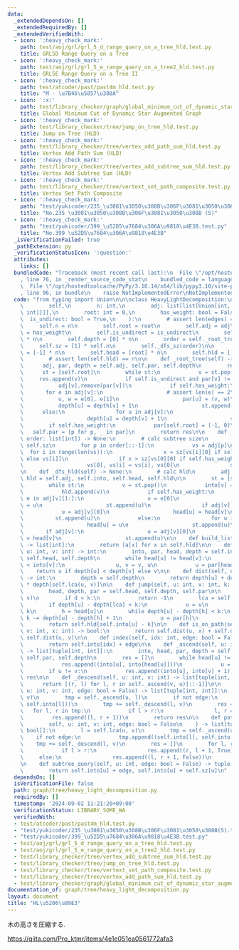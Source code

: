 ```yaml
---
data:
  _extendedDependsOn: []
  _extendedRequiredBy: []
  _extendedVerifiedWith:
  - icon: ':heavy_check_mark:'
    path: test/aoj/grl/grl_5_d_range_query_on_a_tree_hld.test.py
    title: GRL5D Range Query on a Tree
  - icon: ':heavy_check_mark:'
    path: test/aoj/grl/grl_5_e_range_query_on_a_tree2_hld.test.py
    title: GRL5E Range Query on a Tree II
  - icon: ':heavy_check_mark:'
    path: test/atcoder/past/past4m_hld.test.py
    title: "M - \u7B46\u5857\u308A"
  - icon: ':x:'
    path: test/library_checker/graph/global_minimum_cut_of_dynamic_star_augmented_graph.test.py
    title: Global Minimum Cut of Dynamic Star Augmented Graph
  - icon: ':heavy_check_mark:'
    path: test/library_checker/tree/jump_on_tree_hld.test.py
    title: Jump on Tree (HLD)
  - icon: ':heavy_check_mark:'
    path: test/library_checker/tree/vertex_add_path_sum_hld.test.py
    title: Vertex Add Path Sum (HLD)
  - icon: ':heavy_check_mark:'
    path: test/library_checker/tree/vertex_add_subtree_sum_hld.test.py
    title: Vertex Add Subtree Sum (HLD)
  - icon: ':heavy_check_mark:'
    path: test/library_checker/tree/vertext_set_path_composite.test.py
    title: Vertex Set Path Composite
  - icon: ':heavy_check_mark:'
    path: "test/yukicoder/235_\u3081\u3050\u308B\u306F\u3081\u3050\u308B(5).test.py"
    title: "No.235 \u3081\u3050\u308B\u306F\u3081\u3050\u308B (5)"
  - icon: ':heavy_check_mark:'
    path: "test/yukicoder/399_\u52D5\u7684\u306A\u9818\u4E3B.test.py"
    title: "No.399 \u52D5\u7684\u306A\u9818\u4E3B"
  _isVerificationFailed: true
  _pathExtension: py
  _verificationStatusIcon: ':question:'
  attributes:
    links: []
  bundledCode: "Traceback (most recent call last):\n  File \"/opt/hostedtoolcache/PyPy/3.10.14/x64/lib/pypy3.10/site-packages/onlinejudge_verify/documentation/build.py\"\
    , line 76, in _render_source_code_stat\n    bundled_code = language.bundle(\n\
    \  File \"/opt/hostedtoolcache/PyPy/3.10.14/x64/lib/pypy3.10/site-packages/onlinejudge_verify/languages/python.py\"\
    , line 96, in bundle\n    raise NotImplementedError\nNotImplementedError\n"
  code: "from typing import Union\n\n\nclass HeavyLightDecomposition:\n    def __init__(\n\
    \        self,\n        n: int,\n        adj: list[list[Union[int, tuple[int,\
    \ int]]]],\n        root: int = 0,\n        has_weight: bool = False,\n      \
    \  is_undirect: bool = True,\n    ):\n        # assert len(edges) == n-1\n   \
    \     self.n = n\n        self.root = root\n        self.adj = adj\n        self.has_weight\
    \ = has_weight\n        self.is_undirect = is_undirect\n        self.par = [-1]\
    \ * n\n        self.depth = [0] * n\n        order = self._root_tree()\n\n   \
    \     self.sz = [1] * self.n\n        self._dfs_sz(order)\n\n        self.into\
    \ = [-1] * n\n        self.head = [root] * n\n        self.hld = []\n        self._dfs_hld()\n\
    \        # assert len(self.hld) == n\n\n    def _root_tree(self) -> None:\n  \
    \      adj, par, depth = self.adj, self.par, self.depth\n        res = []\n  \
    \      st = [self.root]\n        while st:\n            v = st.pop()\n       \
    \     res.append(v)\n            if self.is_undirect and par[v] != -1:\n     \
    \           adj[v].remove(par[v])\n            if self.has_weight:\n         \
    \       for e in adj[v]:\n                    # assert len(e) == 2\n         \
    \           u, w = e[0], e[1]\n                    par[u] = (v, w)\n         \
    \           depth[u] = depth[v] + 1\n                    st.append(u)\n      \
    \      else:\n                for u in adj[v]:\n                    par[u] = v\n\
    \                    depth[u] = depth[v] + 1\n                    st.append(u)\n\
    \        if self.has_weight:\n            par[self.root] = (-1, 0)\n         \
    \   self.par = [p for p, _ in par]\n        return res\n\n    def _dfs_sz(self,\
    \ order: list[int]) -> None:\n        # calc subtree size\n        adj, sz = self.adj,\
    \ self.sz\n        for p in order[::-1]:\n            vs = adj[p]\n          \
    \  for i in range(len(vs)):\n                x = sz[vs[i][0] if self.has_weight\
    \ else vs[i]]\n                if x > sz[vs[0][0] if self.has_weight else vs[0]]:\n\
    \                    vs[0], vs[i] = vs[i], vs[0]\n                sz[p] += x\n\
    \n    def _dfs_hld(self) -> None:\n        # calc hld\n        adj, into, head,\
    \ hld = self.adj, self.into, self.head, self.hld\n\n        st = [self.root]\n\
    \        while st:\n            v = st.pop()\n            into[v] = len(hld)\n\
    \            hld.append(v)\n            if self.has_weight:\n                for\
    \ e in adj[v][1:]:\n                    u = e[0]\n                    head[u]\
    \ = u\n                    st.append(u)\n                if adj[v]:\n        \
    \            u = adj[v][0]\n                    head[u] = head[v]\n          \
    \          st.append(u)\n            else:\n                for u in adj[v][1:]:\n\
    \                    head[u] = u\n                    st.append(u)\n         \
    \       if adj[v]:\n                    u = adj[v][0]\n                    head[u]\
    \ = head[v]\n                    st.append(u)\n\n    def build_list(self, a: list[int])\
    \ -> list[int]:\n        return [a[x] for x in self.hld]\n\n    def lca(self,\
    \ u: int, v: int) -> int:\n        into, par, head, depth = self.into, self.par,\
    \ self.head, self.depth\n        while head[u] != head[v]:\n            if into[u]\
    \ < into[v]:\n                u, v = v, u\n            u = par[head[u]]\n    \
    \    return u if depth[u] < depth[v] else v\n\n    def dist(self, u: int, v: int)\
    \ -> int:\n        depth = self.depth\n        return depth[u] + depth[v] - 2\
    \ * depth[self.lca(u, v)]\n\n    def jump(self, u: int, v: int, k: int) -> int:\n\
    \        head, depth, par = self.head, self.depth, self.par\n\n        d = self.dist(u,\
    \ v)\n        if d < k:\n            return -1\n        lca = self.lca(u, v)\n\
    \        if depth[u] - depth[lca] < k:\n            u = v\n            k = d -\
    \ k\n        h = head[u]\n        while depth[u] - depth[h] < k:\n           \
    \ k -= depth[u] - depth[h] + 1\n            u = par[h]\n            h = head[u]\n\
    \        return self.hld[self.into[u] - k]\n\n    def is_on_path(self, u: int,\
    \ v: int, x: int) -> bool:\n        return self.dist(u, x) + self.dist(x, v) ==\
    \ self.dist(u, v)\n\n    def index(self, idx: int, edge: bool = False) -> int:\n\
    \        return self.into[idx] + edge\n\n    def _ascend(self, u: int, v: int)\
    \ -> list[tuple[int, int]]:\n        into, head, par, depth = self.into, self.head,\
    \ self.par, self.depth\n        res = []\n        while head[u] != head[v]:\n\
    \            res.append((into[u], into[head[u]]))\n            u = par[head[u]]\n\
    \        if u != v:\n            res.append((into[u], into[v] + 1))\n        return\
    \ res\n\n    def _descend(self, u: int, v: int) -> list[tuple[int, int]]:\n  \
    \      return [(r, l) for l, r in self._ascend(v, u)[::-1]]\n\n    def path_query(self,\
    \ u: int, v: int, edge: bool = False) -> list[tuple[int, int]]:\n        l = self.lca(u,\
    \ v)\n        tmp = self._ascend(u, l)\n        if not edge:\n            tmp.append((self.into[l],\
    \ self.into[l]))\n        tmp += self._descend(l, v)\n        res = []\n     \
    \   for l, r in tmp:\n            if l > r:\n                l, r = r, l\n   \
    \         res.append((l, r + 1))\n        return res\n\n    def path_query_noncommutative(\n\
    \        self, u: int, v: int, edge: bool = False\n    ) -> list[tuple[int, int,\
    \ bool]]:\n        l = self.lca(u, v)\n        tmp = self._ascend(u, l)\n    \
    \    if not edge:\n            tmp.append((self.into[l], self.into[l]))\n    \
    \    tmp += self._descend(l, v)\n        res = []\n        for l, r in tmp:\n\
    \            if l > r:\n                res.append((r, l + 1, True))\n       \
    \     else:\n                res.append((l, r + 1, False))\n        return res\n\
    \n    def subtree_query(self, u: int, edge: bool = False) -> tuple[int, int]:\n\
    \        return self.into[u] + edge, self.into[u] + self.sz[u]\n"
  dependsOn: []
  isVerificationFile: false
  path: graph/tree/heavy_light_decomposition.py
  requiredBy: []
  timestamp: '2024-09-02 11:21:20+09:00'
  verificationStatus: LIBRARY_SOME_WA
  verifiedWith:
  - test/atcoder/past/past4m_hld.test.py
  - "test/yukicoder/235_\u3081\u3050\u308B\u306F\u3081\u3050\u308B(5).test.py"
  - "test/yukicoder/399_\u52D5\u7684\u306A\u9818\u4E3B.test.py"
  - test/aoj/grl/grl_5_d_range_query_on_a_tree_hld.test.py
  - test/aoj/grl/grl_5_e_range_query_on_a_tree2_hld.test.py
  - test/library_checker/tree/vertex_add_subtree_sum_hld.test.py
  - test/library_checker/tree/jump_on_tree_hld.test.py
  - test/library_checker/tree/vertext_set_path_composite.test.py
  - test/library_checker/tree/vertex_add_path_sum_hld.test.py
  - test/library_checker/graph/global_minimum_cut_of_dynamic_star_augmented_graph.test.py
documentation_of: graph/tree/heavy_light_decomposition.py
layout: document
title: "HL\u5206\u89E3"
---
```


木の高さを圧縮する.

https://qiita.com/Pro_ktmr/items/4e1e051ea0561772afa3



